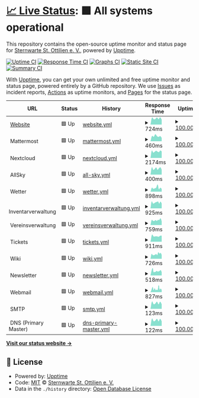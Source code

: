 # [📈 Live Status](https://status.sternwarte-ottilien.de): <!--live status--> **🟩 All systems operational**

This repository contains the open-source uptime monitor and status page for [Sternwarte St. Ottilien e. V.](https://sternwarte-ottilien.de), powered by [Upptime](https://github.com/upptime/upptime).

[![Uptime CI](https://github.com/Sternwarte-St-Ottilien-e-V/status/workflows/Uptime%20CI/badge.svg)](https://github.com/Sternwarte-St-Ottilien-e-V/status/actions?query=workflow%3A%22Uptime+CI%22)
[![Response Time CI](https://github.com/Sternwarte-St-Ottilien-e-V/status/workflows/Response%20Time%20CI/badge.svg)](https://github.com/Sternwarte-St-Ottilien-e-V/status/actions?query=workflow%3A%22Response+Time+CI%22)
[![Graphs CI](https://github.com/Sternwarte-St-Ottilien-e-V/status/workflows/Graphs%20CI/badge.svg)](https://github.com/Sternwarte-St-Ottilien-e-V/status/actions?query=workflow%3A%22Graphs+CI%22)
[![Static Site CI](https://github.com/Sternwarte-St-Ottilien-e-V/status/workflows/Static%20Site%20CI/badge.svg)](https://github.com/Sternwarte-St-Ottilien-e-V/status/actions?query=workflow%3A%22Static+Site+CI%22)
[![Summary CI](https://github.com/Sternwarte-St-Ottilien-e-V/status/workflows/Summary%20CI/badge.svg)](https://github.com/Sternwarte-St-Ottilien-e-V/status/actions?query=workflow%3A%22Summary+CI%22)

With [Upptime](https://upptime.js.org), you can get your own unlimited and free uptime monitor and status page, powered entirely by a GitHub repository. We use [Issues](https://github.com/Sternwarte-St-Ottilien-e-V/status/issues) as incident reports, [Actions](https://github.com/Sternwarte-St-Ottilien-e-V/status/actions) as uptime monitors, and [Pages](https://status.sternwarte-ottilien.de) for the status page.

<!--start: status pages-->
<!-- This summary is generated by Upptime (https://github.com/upptime/upptime) -->
<!-- Do not edit this manually, your changes will be overwritten -->
<!-- prettier-ignore -->
| URL | Status | History | Response Time | Uptime |
| --- | ------ | ------- | ------------- | ------ |
| <img alt="" src="https://icons.duckduckgo.com/ip3/sternwarte-ottilien.de.ico" height="13"> [Website](https://sternwarte-ottilien.de) | 🟩 Up | [website.yml](https://github.com/Sternwarte-St-Ottilien-e-V/status/commits/HEAD/history/website.yml) | <details><summary><img alt="Response time graph" src="./graphs/website/response-time-week.png" height="20"> 724ms</summary><br><a href="https://status.sternwarte-ottilien.de/history/website"><img alt="Response time 813" src="https://img.shields.io/endpoint?url=https%3A%2F%2Fraw.githubusercontent.com%2FSternwarte-St-Ottilien-e-V%2Fstatus%2FHEAD%2Fapi%2Fwebsite%2Fresponse-time.json"></a><br><a href="https://status.sternwarte-ottilien.de/history/website"><img alt="24-hour response time 580" src="https://img.shields.io/endpoint?url=https%3A%2F%2Fraw.githubusercontent.com%2FSternwarte-St-Ottilien-e-V%2Fstatus%2FHEAD%2Fapi%2Fwebsite%2Fresponse-time-day.json"></a><br><a href="https://status.sternwarte-ottilien.de/history/website"><img alt="7-day response time 724" src="https://img.shields.io/endpoint?url=https%3A%2F%2Fraw.githubusercontent.com%2FSternwarte-St-Ottilien-e-V%2Fstatus%2FHEAD%2Fapi%2Fwebsite%2Fresponse-time-week.json"></a><br><a href="https://status.sternwarte-ottilien.de/history/website"><img alt="30-day response time 757" src="https://img.shields.io/endpoint?url=https%3A%2F%2Fraw.githubusercontent.com%2FSternwarte-St-Ottilien-e-V%2Fstatus%2FHEAD%2Fapi%2Fwebsite%2Fresponse-time-month.json"></a><br><a href="https://status.sternwarte-ottilien.de/history/website"><img alt="1-year response time 804" src="https://img.shields.io/endpoint?url=https%3A%2F%2Fraw.githubusercontent.com%2FSternwarte-St-Ottilien-e-V%2Fstatus%2FHEAD%2Fapi%2Fwebsite%2Fresponse-time-year.json"></a></details> | <details><summary><a href="https://status.sternwarte-ottilien.de/history/website">100.00%</a></summary><a href="https://status.sternwarte-ottilien.de/history/website"><img alt="All-time uptime 99.50%" src="https://img.shields.io/endpoint?url=https%3A%2F%2Fraw.githubusercontent.com%2FSternwarte-St-Ottilien-e-V%2Fstatus%2FHEAD%2Fapi%2Fwebsite%2Fuptime.json"></a><br><a href="https://status.sternwarte-ottilien.de/history/website"><img alt="24-hour uptime 100.00%" src="https://img.shields.io/endpoint?url=https%3A%2F%2Fraw.githubusercontent.com%2FSternwarte-St-Ottilien-e-V%2Fstatus%2FHEAD%2Fapi%2Fwebsite%2Fuptime-day.json"></a><br><a href="https://status.sternwarte-ottilien.de/history/website"><img alt="7-day uptime 100.00%" src="https://img.shields.io/endpoint?url=https%3A%2F%2Fraw.githubusercontent.com%2FSternwarte-St-Ottilien-e-V%2Fstatus%2FHEAD%2Fapi%2Fwebsite%2Fuptime-week.json"></a><br><a href="https://status.sternwarte-ottilien.de/history/website"><img alt="30-day uptime 100.00%" src="https://img.shields.io/endpoint?url=https%3A%2F%2Fraw.githubusercontent.com%2FSternwarte-St-Ottilien-e-V%2Fstatus%2FHEAD%2Fapi%2Fwebsite%2Fuptime-month.json"></a><br><a href="https://status.sternwarte-ottilien.de/history/website"><img alt="1-year uptime 98.92%" src="https://img.shields.io/endpoint?url=https%3A%2F%2Fraw.githubusercontent.com%2FSternwarte-St-Ottilien-e-V%2Fstatus%2FHEAD%2Fapi%2Fwebsite%2Fuptime-year.json"></a></details>
| <img alt="" src="https://icons.duckduckgo.com/ip3/null.ico" height="13"> Mattermost | 🟩 Up | [mattermost.yml](https://github.com/Sternwarte-St-Ottilien-e-V/status/commits/HEAD/history/mattermost.yml) | <details><summary><img alt="Response time graph" src="./graphs/mattermost/response-time-week.png" height="20"> 460ms</summary><br><a href="https://status.sternwarte-ottilien.de/history/mattermost"><img alt="Response time 464" src="https://img.shields.io/endpoint?url=https%3A%2F%2Fraw.githubusercontent.com%2FSternwarte-St-Ottilien-e-V%2Fstatus%2FHEAD%2Fapi%2Fmattermost%2Fresponse-time.json"></a><br><a href="https://status.sternwarte-ottilien.de/history/mattermost"><img alt="24-hour response time 313" src="https://img.shields.io/endpoint?url=https%3A%2F%2Fraw.githubusercontent.com%2FSternwarte-St-Ottilien-e-V%2Fstatus%2FHEAD%2Fapi%2Fmattermost%2Fresponse-time-day.json"></a><br><a href="https://status.sternwarte-ottilien.de/history/mattermost"><img alt="7-day response time 460" src="https://img.shields.io/endpoint?url=https%3A%2F%2Fraw.githubusercontent.com%2FSternwarte-St-Ottilien-e-V%2Fstatus%2FHEAD%2Fapi%2Fmattermost%2Fresponse-time-week.json"></a><br><a href="https://status.sternwarte-ottilien.de/history/mattermost"><img alt="30-day response time 458" src="https://img.shields.io/endpoint?url=https%3A%2F%2Fraw.githubusercontent.com%2FSternwarte-St-Ottilien-e-V%2Fstatus%2FHEAD%2Fapi%2Fmattermost%2Fresponse-time-month.json"></a><br><a href="https://status.sternwarte-ottilien.de/history/mattermost"><img alt="1-year response time 443" src="https://img.shields.io/endpoint?url=https%3A%2F%2Fraw.githubusercontent.com%2FSternwarte-St-Ottilien-e-V%2Fstatus%2FHEAD%2Fapi%2Fmattermost%2Fresponse-time-year.json"></a></details> | <details><summary><a href="https://status.sternwarte-ottilien.de/history/mattermost">100.00%</a></summary><a href="https://status.sternwarte-ottilien.de/history/mattermost"><img alt="All-time uptime 98.67%" src="https://img.shields.io/endpoint?url=https%3A%2F%2Fraw.githubusercontent.com%2FSternwarte-St-Ottilien-e-V%2Fstatus%2FHEAD%2Fapi%2Fmattermost%2Fuptime.json"></a><br><a href="https://status.sternwarte-ottilien.de/history/mattermost"><img alt="24-hour uptime 100.00%" src="https://img.shields.io/endpoint?url=https%3A%2F%2Fraw.githubusercontent.com%2FSternwarte-St-Ottilien-e-V%2Fstatus%2FHEAD%2Fapi%2Fmattermost%2Fuptime-day.json"></a><br><a href="https://status.sternwarte-ottilien.de/history/mattermost"><img alt="7-day uptime 100.00%" src="https://img.shields.io/endpoint?url=https%3A%2F%2Fraw.githubusercontent.com%2FSternwarte-St-Ottilien-e-V%2Fstatus%2FHEAD%2Fapi%2Fmattermost%2Fuptime-week.json"></a><br><a href="https://status.sternwarte-ottilien.de/history/mattermost"><img alt="30-day uptime 100.00%" src="https://img.shields.io/endpoint?url=https%3A%2F%2Fraw.githubusercontent.com%2FSternwarte-St-Ottilien-e-V%2Fstatus%2FHEAD%2Fapi%2Fmattermost%2Fuptime-month.json"></a><br><a href="https://status.sternwarte-ottilien.de/history/mattermost"><img alt="1-year uptime 98.04%" src="https://img.shields.io/endpoint?url=https%3A%2F%2Fraw.githubusercontent.com%2FSternwarte-St-Ottilien-e-V%2Fstatus%2FHEAD%2Fapi%2Fmattermost%2Fuptime-year.json"></a></details>
| <img alt="" src="https://icons.duckduckgo.com/ip3/null.ico" height="13"> Nextcloud | 🟩 Up | [nextcloud.yml](https://github.com/Sternwarte-St-Ottilien-e-V/status/commits/HEAD/history/nextcloud.yml) | <details><summary><img alt="Response time graph" src="./graphs/nextcloud/response-time-week.png" height="20"> 2174ms</summary><br><a href="https://status.sternwarte-ottilien.de/history/nextcloud"><img alt="Response time 2212" src="https://img.shields.io/endpoint?url=https%3A%2F%2Fraw.githubusercontent.com%2FSternwarte-St-Ottilien-e-V%2Fstatus%2FHEAD%2Fapi%2Fnextcloud%2Fresponse-time.json"></a><br><a href="https://status.sternwarte-ottilien.de/history/nextcloud"><img alt="24-hour response time 2186" src="https://img.shields.io/endpoint?url=https%3A%2F%2Fraw.githubusercontent.com%2FSternwarte-St-Ottilien-e-V%2Fstatus%2FHEAD%2Fapi%2Fnextcloud%2Fresponse-time-day.json"></a><br><a href="https://status.sternwarte-ottilien.de/history/nextcloud"><img alt="7-day response time 2174" src="https://img.shields.io/endpoint?url=https%3A%2F%2Fraw.githubusercontent.com%2FSternwarte-St-Ottilien-e-V%2Fstatus%2FHEAD%2Fapi%2Fnextcloud%2Fresponse-time-week.json"></a><br><a href="https://status.sternwarte-ottilien.de/history/nextcloud"><img alt="30-day response time 2280" src="https://img.shields.io/endpoint?url=https%3A%2F%2Fraw.githubusercontent.com%2FSternwarte-St-Ottilien-e-V%2Fstatus%2FHEAD%2Fapi%2Fnextcloud%2Fresponse-time-month.json"></a><br><a href="https://status.sternwarte-ottilien.de/history/nextcloud"><img alt="1-year response time 2201" src="https://img.shields.io/endpoint?url=https%3A%2F%2Fraw.githubusercontent.com%2FSternwarte-St-Ottilien-e-V%2Fstatus%2FHEAD%2Fapi%2Fnextcloud%2Fresponse-time-year.json"></a></details> | <details><summary><a href="https://status.sternwarte-ottilien.de/history/nextcloud">100.00%</a></summary><a href="https://status.sternwarte-ottilien.de/history/nextcloud"><img alt="All-time uptime 99.46%" src="https://img.shields.io/endpoint?url=https%3A%2F%2Fraw.githubusercontent.com%2FSternwarte-St-Ottilien-e-V%2Fstatus%2FHEAD%2Fapi%2Fnextcloud%2Fuptime.json"></a><br><a href="https://status.sternwarte-ottilien.de/history/nextcloud"><img alt="24-hour uptime 100.00%" src="https://img.shields.io/endpoint?url=https%3A%2F%2Fraw.githubusercontent.com%2FSternwarte-St-Ottilien-e-V%2Fstatus%2FHEAD%2Fapi%2Fnextcloud%2Fuptime-day.json"></a><br><a href="https://status.sternwarte-ottilien.de/history/nextcloud"><img alt="7-day uptime 100.00%" src="https://img.shields.io/endpoint?url=https%3A%2F%2Fraw.githubusercontent.com%2FSternwarte-St-Ottilien-e-V%2Fstatus%2FHEAD%2Fapi%2Fnextcloud%2Fuptime-week.json"></a><br><a href="https://status.sternwarte-ottilien.de/history/nextcloud"><img alt="30-day uptime 100.00%" src="https://img.shields.io/endpoint?url=https%3A%2F%2Fraw.githubusercontent.com%2FSternwarte-St-Ottilien-e-V%2Fstatus%2FHEAD%2Fapi%2Fnextcloud%2Fuptime-month.json"></a><br><a href="https://status.sternwarte-ottilien.de/history/nextcloud"><img alt="1-year uptime 99.42%" src="https://img.shields.io/endpoint?url=https%3A%2F%2Fraw.githubusercontent.com%2FSternwarte-St-Ottilien-e-V%2Fstatus%2FHEAD%2Fapi%2Fnextcloud%2Fuptime-year.json"></a></details>
| <img alt="" src="https://icons.duckduckgo.com/ip3/null.ico" height="13"> AllSky | 🟩 Up | [all-sky.yml](https://github.com/Sternwarte-St-Ottilien-e-V/status/commits/HEAD/history/all-sky.yml) | <details><summary><img alt="Response time graph" src="./graphs/all-sky/response-time-week.png" height="20"> 400ms</summary><br><a href="https://status.sternwarte-ottilien.de/history/all-sky"><img alt="Response time 427" src="https://img.shields.io/endpoint?url=https%3A%2F%2Fraw.githubusercontent.com%2FSternwarte-St-Ottilien-e-V%2Fstatus%2FHEAD%2Fapi%2Fall-sky%2Fresponse-time.json"></a><br><a href="https://status.sternwarte-ottilien.de/history/all-sky"><img alt="24-hour response time 318" src="https://img.shields.io/endpoint?url=https%3A%2F%2Fraw.githubusercontent.com%2FSternwarte-St-Ottilien-e-V%2Fstatus%2FHEAD%2Fapi%2Fall-sky%2Fresponse-time-day.json"></a><br><a href="https://status.sternwarte-ottilien.de/history/all-sky"><img alt="7-day response time 400" src="https://img.shields.io/endpoint?url=https%3A%2F%2Fraw.githubusercontent.com%2FSternwarte-St-Ottilien-e-V%2Fstatus%2FHEAD%2Fapi%2Fall-sky%2Fresponse-time-week.json"></a><br><a href="https://status.sternwarte-ottilien.de/history/all-sky"><img alt="30-day response time 418" src="https://img.shields.io/endpoint?url=https%3A%2F%2Fraw.githubusercontent.com%2FSternwarte-St-Ottilien-e-V%2Fstatus%2FHEAD%2Fapi%2Fall-sky%2Fresponse-time-month.json"></a><br><a href="https://status.sternwarte-ottilien.de/history/all-sky"><img alt="1-year response time 408" src="https://img.shields.io/endpoint?url=https%3A%2F%2Fraw.githubusercontent.com%2FSternwarte-St-Ottilien-e-V%2Fstatus%2FHEAD%2Fapi%2Fall-sky%2Fresponse-time-year.json"></a></details> | <details><summary><a href="https://status.sternwarte-ottilien.de/history/all-sky">100.00%</a></summary><a href="https://status.sternwarte-ottilien.de/history/all-sky"><img alt="All-time uptime 99.98%" src="https://img.shields.io/endpoint?url=https%3A%2F%2Fraw.githubusercontent.com%2FSternwarte-St-Ottilien-e-V%2Fstatus%2FHEAD%2Fapi%2Fall-sky%2Fuptime.json"></a><br><a href="https://status.sternwarte-ottilien.de/history/all-sky"><img alt="24-hour uptime 100.00%" src="https://img.shields.io/endpoint?url=https%3A%2F%2Fraw.githubusercontent.com%2FSternwarte-St-Ottilien-e-V%2Fstatus%2FHEAD%2Fapi%2Fall-sky%2Fuptime-day.json"></a><br><a href="https://status.sternwarte-ottilien.de/history/all-sky"><img alt="7-day uptime 100.00%" src="https://img.shields.io/endpoint?url=https%3A%2F%2Fraw.githubusercontent.com%2FSternwarte-St-Ottilien-e-V%2Fstatus%2FHEAD%2Fapi%2Fall-sky%2Fuptime-week.json"></a><br><a href="https://status.sternwarte-ottilien.de/history/all-sky"><img alt="30-day uptime 100.00%" src="https://img.shields.io/endpoint?url=https%3A%2F%2Fraw.githubusercontent.com%2FSternwarte-St-Ottilien-e-V%2Fstatus%2FHEAD%2Fapi%2Fall-sky%2Fuptime-month.json"></a><br><a href="https://status.sternwarte-ottilien.de/history/all-sky"><img alt="1-year uptime 99.98%" src="https://img.shields.io/endpoint?url=https%3A%2F%2Fraw.githubusercontent.com%2FSternwarte-St-Ottilien-e-V%2Fstatus%2FHEAD%2Fapi%2Fall-sky%2Fuptime-year.json"></a></details>
| <img alt="" src="https://icons.duckduckgo.com/ip3/null.ico" height="13"> Wetter | 🟩 Up | [wetter.yml](https://github.com/Sternwarte-St-Ottilien-e-V/status/commits/HEAD/history/wetter.yml) | <details><summary><img alt="Response time graph" src="./graphs/wetter/response-time-week.png" height="20"> 898ms</summary><br><a href="https://status.sternwarte-ottilien.de/history/wetter"><img alt="Response time 763" src="https://img.shields.io/endpoint?url=https%3A%2F%2Fraw.githubusercontent.com%2FSternwarte-St-Ottilien-e-V%2Fstatus%2FHEAD%2Fapi%2Fwetter%2Fresponse-time.json"></a><br><a href="https://status.sternwarte-ottilien.de/history/wetter"><img alt="24-hour response time 660" src="https://img.shields.io/endpoint?url=https%3A%2F%2Fraw.githubusercontent.com%2FSternwarte-St-Ottilien-e-V%2Fstatus%2FHEAD%2Fapi%2Fwetter%2Fresponse-time-day.json"></a><br><a href="https://status.sternwarte-ottilien.de/history/wetter"><img alt="7-day response time 898" src="https://img.shields.io/endpoint?url=https%3A%2F%2Fraw.githubusercontent.com%2FSternwarte-St-Ottilien-e-V%2Fstatus%2FHEAD%2Fapi%2Fwetter%2Fresponse-time-week.json"></a><br><a href="https://status.sternwarte-ottilien.de/history/wetter"><img alt="30-day response time 848" src="https://img.shields.io/endpoint?url=https%3A%2F%2Fraw.githubusercontent.com%2FSternwarte-St-Ottilien-e-V%2Fstatus%2FHEAD%2Fapi%2Fwetter%2Fresponse-time-month.json"></a><br><a href="https://status.sternwarte-ottilien.de/history/wetter"><img alt="1-year response time 778" src="https://img.shields.io/endpoint?url=https%3A%2F%2Fraw.githubusercontent.com%2FSternwarte-St-Ottilien-e-V%2Fstatus%2FHEAD%2Fapi%2Fwetter%2Fresponse-time-year.json"></a></details> | <details><summary><a href="https://status.sternwarte-ottilien.de/history/wetter">100.00%</a></summary><a href="https://status.sternwarte-ottilien.de/history/wetter"><img alt="All-time uptime 99.73%" src="https://img.shields.io/endpoint?url=https%3A%2F%2Fraw.githubusercontent.com%2FSternwarte-St-Ottilien-e-V%2Fstatus%2FHEAD%2Fapi%2Fwetter%2Fuptime.json"></a><br><a href="https://status.sternwarte-ottilien.de/history/wetter"><img alt="24-hour uptime 100.00%" src="https://img.shields.io/endpoint?url=https%3A%2F%2Fraw.githubusercontent.com%2FSternwarte-St-Ottilien-e-V%2Fstatus%2FHEAD%2Fapi%2Fwetter%2Fuptime-day.json"></a><br><a href="https://status.sternwarte-ottilien.de/history/wetter"><img alt="7-day uptime 100.00%" src="https://img.shields.io/endpoint?url=https%3A%2F%2Fraw.githubusercontent.com%2FSternwarte-St-Ottilien-e-V%2Fstatus%2FHEAD%2Fapi%2Fwetter%2Fuptime-week.json"></a><br><a href="https://status.sternwarte-ottilien.de/history/wetter"><img alt="30-day uptime 100.00%" src="https://img.shields.io/endpoint?url=https%3A%2F%2Fraw.githubusercontent.com%2FSternwarte-St-Ottilien-e-V%2Fstatus%2FHEAD%2Fapi%2Fwetter%2Fuptime-month.json"></a><br><a href="https://status.sternwarte-ottilien.de/history/wetter"><img alt="1-year uptime 99.43%" src="https://img.shields.io/endpoint?url=https%3A%2F%2Fraw.githubusercontent.com%2FSternwarte-St-Ottilien-e-V%2Fstatus%2FHEAD%2Fapi%2Fwetter%2Fuptime-year.json"></a></details>
| <img alt="" src="https://icons.duckduckgo.com/ip3/null.ico" height="13"> Inventarverwaltung | 🟩 Up | [inventarverwaltung.yml](https://github.com/Sternwarte-St-Ottilien-e-V/status/commits/HEAD/history/inventarverwaltung.yml) | <details><summary><img alt="Response time graph" src="./graphs/inventarverwaltung/response-time-week.png" height="20"> 925ms</summary><br><a href="https://status.sternwarte-ottilien.de/history/inventarverwaltung"><img alt="Response time 983" src="https://img.shields.io/endpoint?url=https%3A%2F%2Fraw.githubusercontent.com%2FSternwarte-St-Ottilien-e-V%2Fstatus%2FHEAD%2Fapi%2Finventarverwaltung%2Fresponse-time.json"></a><br><a href="https://status.sternwarte-ottilien.de/history/inventarverwaltung"><img alt="24-hour response time 762" src="https://img.shields.io/endpoint?url=https%3A%2F%2Fraw.githubusercontent.com%2FSternwarte-St-Ottilien-e-V%2Fstatus%2FHEAD%2Fapi%2Finventarverwaltung%2Fresponse-time-day.json"></a><br><a href="https://status.sternwarte-ottilien.de/history/inventarverwaltung"><img alt="7-day response time 925" src="https://img.shields.io/endpoint?url=https%3A%2F%2Fraw.githubusercontent.com%2FSternwarte-St-Ottilien-e-V%2Fstatus%2FHEAD%2Fapi%2Finventarverwaltung%2Fresponse-time-week.json"></a><br><a href="https://status.sternwarte-ottilien.de/history/inventarverwaltung"><img alt="30-day response time 969" src="https://img.shields.io/endpoint?url=https%3A%2F%2Fraw.githubusercontent.com%2FSternwarte-St-Ottilien-e-V%2Fstatus%2FHEAD%2Fapi%2Finventarverwaltung%2Fresponse-time-month.json"></a><br><a href="https://status.sternwarte-ottilien.de/history/inventarverwaltung"><img alt="1-year response time 915" src="https://img.shields.io/endpoint?url=https%3A%2F%2Fraw.githubusercontent.com%2FSternwarte-St-Ottilien-e-V%2Fstatus%2FHEAD%2Fapi%2Finventarverwaltung%2Fresponse-time-year.json"></a></details> | <details><summary><a href="https://status.sternwarte-ottilien.de/history/inventarverwaltung">100.00%</a></summary><a href="https://status.sternwarte-ottilien.de/history/inventarverwaltung"><img alt="All-time uptime 99.58%" src="https://img.shields.io/endpoint?url=https%3A%2F%2Fraw.githubusercontent.com%2FSternwarte-St-Ottilien-e-V%2Fstatus%2FHEAD%2Fapi%2Finventarverwaltung%2Fuptime.json"></a><br><a href="https://status.sternwarte-ottilien.de/history/inventarverwaltung"><img alt="24-hour uptime 100.00%" src="https://img.shields.io/endpoint?url=https%3A%2F%2Fraw.githubusercontent.com%2FSternwarte-St-Ottilien-e-V%2Fstatus%2FHEAD%2Fapi%2Finventarverwaltung%2Fuptime-day.json"></a><br><a href="https://status.sternwarte-ottilien.de/history/inventarverwaltung"><img alt="7-day uptime 100.00%" src="https://img.shields.io/endpoint?url=https%3A%2F%2Fraw.githubusercontent.com%2FSternwarte-St-Ottilien-e-V%2Fstatus%2FHEAD%2Fapi%2Finventarverwaltung%2Fuptime-week.json"></a><br><a href="https://status.sternwarte-ottilien.de/history/inventarverwaltung"><img alt="30-day uptime 100.00%" src="https://img.shields.io/endpoint?url=https%3A%2F%2Fraw.githubusercontent.com%2FSternwarte-St-Ottilien-e-V%2Fstatus%2FHEAD%2Fapi%2Finventarverwaltung%2Fuptime-month.json"></a><br><a href="https://status.sternwarte-ottilien.de/history/inventarverwaltung"><img alt="1-year uptime 99.43%" src="https://img.shields.io/endpoint?url=https%3A%2F%2Fraw.githubusercontent.com%2FSternwarte-St-Ottilien-e-V%2Fstatus%2FHEAD%2Fapi%2Finventarverwaltung%2Fuptime-year.json"></a></details>
| <img alt="" src="https://icons.duckduckgo.com/ip3/null.ico" height="13"> Vereinsverwaltung | 🟩 Up | [vereinsverwaltung.yml](https://github.com/Sternwarte-St-Ottilien-e-V/status/commits/HEAD/history/vereinsverwaltung.yml) | <details><summary><img alt="Response time graph" src="./graphs/vereinsverwaltung/response-time-week.png" height="20"> 759ms</summary><br><a href="https://status.sternwarte-ottilien.de/history/vereinsverwaltung"><img alt="Response time 741" src="https://img.shields.io/endpoint?url=https%3A%2F%2Fraw.githubusercontent.com%2FSternwarte-St-Ottilien-e-V%2Fstatus%2FHEAD%2Fapi%2Fvereinsverwaltung%2Fresponse-time.json"></a><br><a href="https://status.sternwarte-ottilien.de/history/vereinsverwaltung"><img alt="24-hour response time 823" src="https://img.shields.io/endpoint?url=https%3A%2F%2Fraw.githubusercontent.com%2FSternwarte-St-Ottilien-e-V%2Fstatus%2FHEAD%2Fapi%2Fvereinsverwaltung%2Fresponse-time-day.json"></a><br><a href="https://status.sternwarte-ottilien.de/history/vereinsverwaltung"><img alt="7-day response time 759" src="https://img.shields.io/endpoint?url=https%3A%2F%2Fraw.githubusercontent.com%2FSternwarte-St-Ottilien-e-V%2Fstatus%2FHEAD%2Fapi%2Fvereinsverwaltung%2Fresponse-time-week.json"></a><br><a href="https://status.sternwarte-ottilien.de/history/vereinsverwaltung"><img alt="30-day response time 737" src="https://img.shields.io/endpoint?url=https%3A%2F%2Fraw.githubusercontent.com%2FSternwarte-St-Ottilien-e-V%2Fstatus%2FHEAD%2Fapi%2Fvereinsverwaltung%2Fresponse-time-month.json"></a><br><a href="https://status.sternwarte-ottilien.de/history/vereinsverwaltung"><img alt="1-year response time 695" src="https://img.shields.io/endpoint?url=https%3A%2F%2Fraw.githubusercontent.com%2FSternwarte-St-Ottilien-e-V%2Fstatus%2FHEAD%2Fapi%2Fvereinsverwaltung%2Fresponse-time-year.json"></a></details> | <details><summary><a href="https://status.sternwarte-ottilien.de/history/vereinsverwaltung">100.00%</a></summary><a href="https://status.sternwarte-ottilien.de/history/vereinsverwaltung"><img alt="All-time uptime 99.82%" src="https://img.shields.io/endpoint?url=https%3A%2F%2Fraw.githubusercontent.com%2FSternwarte-St-Ottilien-e-V%2Fstatus%2FHEAD%2Fapi%2Fvereinsverwaltung%2Fuptime.json"></a><br><a href="https://status.sternwarte-ottilien.de/history/vereinsverwaltung"><img alt="24-hour uptime 100.00%" src="https://img.shields.io/endpoint?url=https%3A%2F%2Fraw.githubusercontent.com%2FSternwarte-St-Ottilien-e-V%2Fstatus%2FHEAD%2Fapi%2Fvereinsverwaltung%2Fuptime-day.json"></a><br><a href="https://status.sternwarte-ottilien.de/history/vereinsverwaltung"><img alt="7-day uptime 100.00%" src="https://img.shields.io/endpoint?url=https%3A%2F%2Fraw.githubusercontent.com%2FSternwarte-St-Ottilien-e-V%2Fstatus%2FHEAD%2Fapi%2Fvereinsverwaltung%2Fuptime-week.json"></a><br><a href="https://status.sternwarte-ottilien.de/history/vereinsverwaltung"><img alt="30-day uptime 100.00%" src="https://img.shields.io/endpoint?url=https%3A%2F%2Fraw.githubusercontent.com%2FSternwarte-St-Ottilien-e-V%2Fstatus%2FHEAD%2Fapi%2Fvereinsverwaltung%2Fuptime-month.json"></a><br><a href="https://status.sternwarte-ottilien.de/history/vereinsverwaltung"><img alt="1-year uptime 100.00%" src="https://img.shields.io/endpoint?url=https%3A%2F%2Fraw.githubusercontent.com%2FSternwarte-St-Ottilien-e-V%2Fstatus%2FHEAD%2Fapi%2Fvereinsverwaltung%2Fuptime-year.json"></a></details>
| <img alt="" src="https://icons.duckduckgo.com/ip3/null.ico" height="13"> Tickets | 🟩 Up | [tickets.yml](https://github.com/Sternwarte-St-Ottilien-e-V/status/commits/HEAD/history/tickets.yml) | <details><summary><img alt="Response time graph" src="./graphs/tickets/response-time-week.png" height="20"> 911ms</summary><br><a href="https://status.sternwarte-ottilien.de/history/tickets"><img alt="Response time 845" src="https://img.shields.io/endpoint?url=https%3A%2F%2Fraw.githubusercontent.com%2FSternwarte-St-Ottilien-e-V%2Fstatus%2FHEAD%2Fapi%2Ftickets%2Fresponse-time.json"></a><br><a href="https://status.sternwarte-ottilien.de/history/tickets"><img alt="24-hour response time 973" src="https://img.shields.io/endpoint?url=https%3A%2F%2Fraw.githubusercontent.com%2FSternwarte-St-Ottilien-e-V%2Fstatus%2FHEAD%2Fapi%2Ftickets%2Fresponse-time-day.json"></a><br><a href="https://status.sternwarte-ottilien.de/history/tickets"><img alt="7-day response time 911" src="https://img.shields.io/endpoint?url=https%3A%2F%2Fraw.githubusercontent.com%2FSternwarte-St-Ottilien-e-V%2Fstatus%2FHEAD%2Fapi%2Ftickets%2Fresponse-time-week.json"></a><br><a href="https://status.sternwarte-ottilien.de/history/tickets"><img alt="30-day response time 861" src="https://img.shields.io/endpoint?url=https%3A%2F%2Fraw.githubusercontent.com%2FSternwarte-St-Ottilien-e-V%2Fstatus%2FHEAD%2Fapi%2Ftickets%2Fresponse-time-month.json"></a><br><a href="https://status.sternwarte-ottilien.de/history/tickets"><img alt="1-year response time 846" src="https://img.shields.io/endpoint?url=https%3A%2F%2Fraw.githubusercontent.com%2FSternwarte-St-Ottilien-e-V%2Fstatus%2FHEAD%2Fapi%2Ftickets%2Fresponse-time-year.json"></a></details> | <details><summary><a href="https://status.sternwarte-ottilien.de/history/tickets">100.00%</a></summary><a href="https://status.sternwarte-ottilien.de/history/tickets"><img alt="All-time uptime 99.93%" src="https://img.shields.io/endpoint?url=https%3A%2F%2Fraw.githubusercontent.com%2FSternwarte-St-Ottilien-e-V%2Fstatus%2FHEAD%2Fapi%2Ftickets%2Fuptime.json"></a><br><a href="https://status.sternwarte-ottilien.de/history/tickets"><img alt="24-hour uptime 100.00%" src="https://img.shields.io/endpoint?url=https%3A%2F%2Fraw.githubusercontent.com%2FSternwarte-St-Ottilien-e-V%2Fstatus%2FHEAD%2Fapi%2Ftickets%2Fuptime-day.json"></a><br><a href="https://status.sternwarte-ottilien.de/history/tickets"><img alt="7-day uptime 100.00%" src="https://img.shields.io/endpoint?url=https%3A%2F%2Fraw.githubusercontent.com%2FSternwarte-St-Ottilien-e-V%2Fstatus%2FHEAD%2Fapi%2Ftickets%2Fuptime-week.json"></a><br><a href="https://status.sternwarte-ottilien.de/history/tickets"><img alt="30-day uptime 100.00%" src="https://img.shields.io/endpoint?url=https%3A%2F%2Fraw.githubusercontent.com%2FSternwarte-St-Ottilien-e-V%2Fstatus%2FHEAD%2Fapi%2Ftickets%2Fuptime-month.json"></a><br><a href="https://status.sternwarte-ottilien.de/history/tickets"><img alt="1-year uptime 99.94%" src="https://img.shields.io/endpoint?url=https%3A%2F%2Fraw.githubusercontent.com%2FSternwarte-St-Ottilien-e-V%2Fstatus%2FHEAD%2Fapi%2Ftickets%2Fuptime-year.json"></a></details>
| <img alt="" src="https://icons.duckduckgo.com/ip3/null.ico" height="13"> Wiki | 🟩 Up | [wiki.yml](https://github.com/Sternwarte-St-Ottilien-e-V/status/commits/HEAD/history/wiki.yml) | <details><summary><img alt="Response time graph" src="./graphs/wiki/response-time-week.png" height="20"> 726ms</summary><br><a href="https://status.sternwarte-ottilien.de/history/wiki"><img alt="Response time 798" src="https://img.shields.io/endpoint?url=https%3A%2F%2Fraw.githubusercontent.com%2FSternwarte-St-Ottilien-e-V%2Fstatus%2FHEAD%2Fapi%2Fwiki%2Fresponse-time.json"></a><br><a href="https://status.sternwarte-ottilien.de/history/wiki"><img alt="24-hour response time 767" src="https://img.shields.io/endpoint?url=https%3A%2F%2Fraw.githubusercontent.com%2FSternwarte-St-Ottilien-e-V%2Fstatus%2FHEAD%2Fapi%2Fwiki%2Fresponse-time-day.json"></a><br><a href="https://status.sternwarte-ottilien.de/history/wiki"><img alt="7-day response time 726" src="https://img.shields.io/endpoint?url=https%3A%2F%2Fraw.githubusercontent.com%2FSternwarte-St-Ottilien-e-V%2Fstatus%2FHEAD%2Fapi%2Fwiki%2Fresponse-time-week.json"></a><br><a href="https://status.sternwarte-ottilien.de/history/wiki"><img alt="30-day response time 754" src="https://img.shields.io/endpoint?url=https%3A%2F%2Fraw.githubusercontent.com%2FSternwarte-St-Ottilien-e-V%2Fstatus%2FHEAD%2Fapi%2Fwiki%2Fresponse-time-month.json"></a><br><a href="https://status.sternwarte-ottilien.de/history/wiki"><img alt="1-year response time 714" src="https://img.shields.io/endpoint?url=https%3A%2F%2Fraw.githubusercontent.com%2FSternwarte-St-Ottilien-e-V%2Fstatus%2FHEAD%2Fapi%2Fwiki%2Fresponse-time-year.json"></a></details> | <details><summary><a href="https://status.sternwarte-ottilien.de/history/wiki">100.00%</a></summary><a href="https://status.sternwarte-ottilien.de/history/wiki"><img alt="All-time uptime 99.83%" src="https://img.shields.io/endpoint?url=https%3A%2F%2Fraw.githubusercontent.com%2FSternwarte-St-Ottilien-e-V%2Fstatus%2FHEAD%2Fapi%2Fwiki%2Fuptime.json"></a><br><a href="https://status.sternwarte-ottilien.de/history/wiki"><img alt="24-hour uptime 100.00%" src="https://img.shields.io/endpoint?url=https%3A%2F%2Fraw.githubusercontent.com%2FSternwarte-St-Ottilien-e-V%2Fstatus%2FHEAD%2Fapi%2Fwiki%2Fuptime-day.json"></a><br><a href="https://status.sternwarte-ottilien.de/history/wiki"><img alt="7-day uptime 100.00%" src="https://img.shields.io/endpoint?url=https%3A%2F%2Fraw.githubusercontent.com%2FSternwarte-St-Ottilien-e-V%2Fstatus%2FHEAD%2Fapi%2Fwiki%2Fuptime-week.json"></a><br><a href="https://status.sternwarte-ottilien.de/history/wiki"><img alt="30-day uptime 100.00%" src="https://img.shields.io/endpoint?url=https%3A%2F%2Fraw.githubusercontent.com%2FSternwarte-St-Ottilien-e-V%2Fstatus%2FHEAD%2Fapi%2Fwiki%2Fuptime-month.json"></a><br><a href="https://status.sternwarte-ottilien.de/history/wiki"><img alt="1-year uptime 100.00%" src="https://img.shields.io/endpoint?url=https%3A%2F%2Fraw.githubusercontent.com%2FSternwarte-St-Ottilien-e-V%2Fstatus%2FHEAD%2Fapi%2Fwiki%2Fuptime-year.json"></a></details>
| <img alt="" src="https://icons.duckduckgo.com/ip3/null.ico" height="13"> Newsletter | 🟩 Up | [newsletter.yml](https://github.com/Sternwarte-St-Ottilien-e-V/status/commits/HEAD/history/newsletter.yml) | <details><summary><img alt="Response time graph" src="./graphs/newsletter/response-time-week.png" height="20"> 518ms</summary><br><a href="https://status.sternwarte-ottilien.de/history/newsletter"><img alt="Response time 487" src="https://img.shields.io/endpoint?url=https%3A%2F%2Fraw.githubusercontent.com%2FSternwarte-St-Ottilien-e-V%2Fstatus%2FHEAD%2Fapi%2Fnewsletter%2Fresponse-time.json"></a><br><a href="https://status.sternwarte-ottilien.de/history/newsletter"><img alt="24-hour response time 501" src="https://img.shields.io/endpoint?url=https%3A%2F%2Fraw.githubusercontent.com%2FSternwarte-St-Ottilien-e-V%2Fstatus%2FHEAD%2Fapi%2Fnewsletter%2Fresponse-time-day.json"></a><br><a href="https://status.sternwarte-ottilien.de/history/newsletter"><img alt="7-day response time 518" src="https://img.shields.io/endpoint?url=https%3A%2F%2Fraw.githubusercontent.com%2FSternwarte-St-Ottilien-e-V%2Fstatus%2FHEAD%2Fapi%2Fnewsletter%2Fresponse-time-week.json"></a><br><a href="https://status.sternwarte-ottilien.de/history/newsletter"><img alt="30-day response time 486" src="https://img.shields.io/endpoint?url=https%3A%2F%2Fraw.githubusercontent.com%2FSternwarte-St-Ottilien-e-V%2Fstatus%2FHEAD%2Fapi%2Fnewsletter%2Fresponse-time-month.json"></a><br><a href="https://status.sternwarte-ottilien.de/history/newsletter"><img alt="1-year response time 466" src="https://img.shields.io/endpoint?url=https%3A%2F%2Fraw.githubusercontent.com%2FSternwarte-St-Ottilien-e-V%2Fstatus%2FHEAD%2Fapi%2Fnewsletter%2Fresponse-time-year.json"></a></details> | <details><summary><a href="https://status.sternwarte-ottilien.de/history/newsletter">100.00%</a></summary><a href="https://status.sternwarte-ottilien.de/history/newsletter"><img alt="All-time uptime 99.93%" src="https://img.shields.io/endpoint?url=https%3A%2F%2Fraw.githubusercontent.com%2FSternwarte-St-Ottilien-e-V%2Fstatus%2FHEAD%2Fapi%2Fnewsletter%2Fuptime.json"></a><br><a href="https://status.sternwarte-ottilien.de/history/newsletter"><img alt="24-hour uptime 100.00%" src="https://img.shields.io/endpoint?url=https%3A%2F%2Fraw.githubusercontent.com%2FSternwarte-St-Ottilien-e-V%2Fstatus%2FHEAD%2Fapi%2Fnewsletter%2Fuptime-day.json"></a><br><a href="https://status.sternwarte-ottilien.de/history/newsletter"><img alt="7-day uptime 100.00%" src="https://img.shields.io/endpoint?url=https%3A%2F%2Fraw.githubusercontent.com%2FSternwarte-St-Ottilien-e-V%2Fstatus%2FHEAD%2Fapi%2Fnewsletter%2Fuptime-week.json"></a><br><a href="https://status.sternwarte-ottilien.de/history/newsletter"><img alt="30-day uptime 100.00%" src="https://img.shields.io/endpoint?url=https%3A%2F%2Fraw.githubusercontent.com%2FSternwarte-St-Ottilien-e-V%2Fstatus%2FHEAD%2Fapi%2Fnewsletter%2Fuptime-month.json"></a><br><a href="https://status.sternwarte-ottilien.de/history/newsletter"><img alt="1-year uptime 100.00%" src="https://img.shields.io/endpoint?url=https%3A%2F%2Fraw.githubusercontent.com%2FSternwarte-St-Ottilien-e-V%2Fstatus%2FHEAD%2Fapi%2Fnewsletter%2Fuptime-year.json"></a></details>
| <img alt="" src="https://icons.duckduckgo.com/ip3/null.ico" height="13"> Webmail | 🟩 Up | [webmail.yml](https://github.com/Sternwarte-St-Ottilien-e-V/status/commits/HEAD/history/webmail.yml) | <details><summary><img alt="Response time graph" src="./graphs/webmail/response-time-week.png" height="20"> 827ms</summary><br><a href="https://status.sternwarte-ottilien.de/history/webmail"><img alt="Response time 578" src="https://img.shields.io/endpoint?url=https%3A%2F%2Fraw.githubusercontent.com%2FSternwarte-St-Ottilien-e-V%2Fstatus%2FHEAD%2Fapi%2Fwebmail%2Fresponse-time.json"></a><br><a href="https://status.sternwarte-ottilien.de/history/webmail"><img alt="24-hour response time 732" src="https://img.shields.io/endpoint?url=https%3A%2F%2Fraw.githubusercontent.com%2FSternwarte-St-Ottilien-e-V%2Fstatus%2FHEAD%2Fapi%2Fwebmail%2Fresponse-time-day.json"></a><br><a href="https://status.sternwarte-ottilien.de/history/webmail"><img alt="7-day response time 827" src="https://img.shields.io/endpoint?url=https%3A%2F%2Fraw.githubusercontent.com%2FSternwarte-St-Ottilien-e-V%2Fstatus%2FHEAD%2Fapi%2Fwebmail%2Fresponse-time-week.json"></a><br><a href="https://status.sternwarte-ottilien.de/history/webmail"><img alt="30-day response time 678" src="https://img.shields.io/endpoint?url=https%3A%2F%2Fraw.githubusercontent.com%2FSternwarte-St-Ottilien-e-V%2Fstatus%2FHEAD%2Fapi%2Fwebmail%2Fresponse-time-month.json"></a><br><a href="https://status.sternwarte-ottilien.de/history/webmail"><img alt="1-year response time 578" src="https://img.shields.io/endpoint?url=https%3A%2F%2Fraw.githubusercontent.com%2FSternwarte-St-Ottilien-e-V%2Fstatus%2FHEAD%2Fapi%2Fwebmail%2Fresponse-time-year.json"></a></details> | <details><summary><a href="https://status.sternwarte-ottilien.de/history/webmail">100.00%</a></summary><a href="https://status.sternwarte-ottilien.de/history/webmail"><img alt="All-time uptime 99.97%" src="https://img.shields.io/endpoint?url=https%3A%2F%2Fraw.githubusercontent.com%2FSternwarte-St-Ottilien-e-V%2Fstatus%2FHEAD%2Fapi%2Fwebmail%2Fuptime.json"></a><br><a href="https://status.sternwarte-ottilien.de/history/webmail"><img alt="24-hour uptime 100.00%" src="https://img.shields.io/endpoint?url=https%3A%2F%2Fraw.githubusercontent.com%2FSternwarte-St-Ottilien-e-V%2Fstatus%2FHEAD%2Fapi%2Fwebmail%2Fuptime-day.json"></a><br><a href="https://status.sternwarte-ottilien.de/history/webmail"><img alt="7-day uptime 100.00%" src="https://img.shields.io/endpoint?url=https%3A%2F%2Fraw.githubusercontent.com%2FSternwarte-St-Ottilien-e-V%2Fstatus%2FHEAD%2Fapi%2Fwebmail%2Fuptime-week.json"></a><br><a href="https://status.sternwarte-ottilien.de/history/webmail"><img alt="30-day uptime 100.00%" src="https://img.shields.io/endpoint?url=https%3A%2F%2Fraw.githubusercontent.com%2FSternwarte-St-Ottilien-e-V%2Fstatus%2FHEAD%2Fapi%2Fwebmail%2Fuptime-month.json"></a><br><a href="https://status.sternwarte-ottilien.de/history/webmail"><img alt="1-year uptime 100.00%" src="https://img.shields.io/endpoint?url=https%3A%2F%2Fraw.githubusercontent.com%2FSternwarte-St-Ottilien-e-V%2Fstatus%2FHEAD%2Fapi%2Fwebmail%2Fuptime-year.json"></a></details>
| <img alt="" src="https://icons.duckduckgo.com/ip3/null.ico" height="13"> SMTP | 🟩 Up | [smtp.yml](https://github.com/Sternwarte-St-Ottilien-e-V/status/commits/HEAD/history/smtp.yml) | <details><summary><img alt="Response time graph" src="./graphs/smtp/response-time-week.png" height="20"> 123ms</summary><br><a href="https://status.sternwarte-ottilien.de/history/smtp"><img alt="Response time 119" src="https://img.shields.io/endpoint?url=https%3A%2F%2Fraw.githubusercontent.com%2FSternwarte-St-Ottilien-e-V%2Fstatus%2FHEAD%2Fapi%2Fsmtp%2Fresponse-time.json"></a><br><a href="https://status.sternwarte-ottilien.de/history/smtp"><img alt="24-hour response time 96" src="https://img.shields.io/endpoint?url=https%3A%2F%2Fraw.githubusercontent.com%2FSternwarte-St-Ottilien-e-V%2Fstatus%2FHEAD%2Fapi%2Fsmtp%2Fresponse-time-day.json"></a><br><a href="https://status.sternwarte-ottilien.de/history/smtp"><img alt="7-day response time 123" src="https://img.shields.io/endpoint?url=https%3A%2F%2Fraw.githubusercontent.com%2FSternwarte-St-Ottilien-e-V%2Fstatus%2FHEAD%2Fapi%2Fsmtp%2Fresponse-time-week.json"></a><br><a href="https://status.sternwarte-ottilien.de/history/smtp"><img alt="30-day response time 125" src="https://img.shields.io/endpoint?url=https%3A%2F%2Fraw.githubusercontent.com%2FSternwarte-St-Ottilien-e-V%2Fstatus%2FHEAD%2Fapi%2Fsmtp%2Fresponse-time-month.json"></a><br><a href="https://status.sternwarte-ottilien.de/history/smtp"><img alt="1-year response time 118" src="https://img.shields.io/endpoint?url=https%3A%2F%2Fraw.githubusercontent.com%2FSternwarte-St-Ottilien-e-V%2Fstatus%2FHEAD%2Fapi%2Fsmtp%2Fresponse-time-year.json"></a></details> | <details><summary><a href="https://status.sternwarte-ottilien.de/history/smtp">100.00%</a></summary><a href="https://status.sternwarte-ottilien.de/history/smtp"><img alt="All-time uptime 99.99%" src="https://img.shields.io/endpoint?url=https%3A%2F%2Fraw.githubusercontent.com%2FSternwarte-St-Ottilien-e-V%2Fstatus%2FHEAD%2Fapi%2Fsmtp%2Fuptime.json"></a><br><a href="https://status.sternwarte-ottilien.de/history/smtp"><img alt="24-hour uptime 100.00%" src="https://img.shields.io/endpoint?url=https%3A%2F%2Fraw.githubusercontent.com%2FSternwarte-St-Ottilien-e-V%2Fstatus%2FHEAD%2Fapi%2Fsmtp%2Fuptime-day.json"></a><br><a href="https://status.sternwarte-ottilien.de/history/smtp"><img alt="7-day uptime 100.00%" src="https://img.shields.io/endpoint?url=https%3A%2F%2Fraw.githubusercontent.com%2FSternwarte-St-Ottilien-e-V%2Fstatus%2FHEAD%2Fapi%2Fsmtp%2Fuptime-week.json"></a><br><a href="https://status.sternwarte-ottilien.de/history/smtp"><img alt="30-day uptime 100.00%" src="https://img.shields.io/endpoint?url=https%3A%2F%2Fraw.githubusercontent.com%2FSternwarte-St-Ottilien-e-V%2Fstatus%2FHEAD%2Fapi%2Fsmtp%2Fuptime-month.json"></a><br><a href="https://status.sternwarte-ottilien.de/history/smtp"><img alt="1-year uptime 100.00%" src="https://img.shields.io/endpoint?url=https%3A%2F%2Fraw.githubusercontent.com%2FSternwarte-St-Ottilien-e-V%2Fstatus%2FHEAD%2Fapi%2Fsmtp%2Fuptime-year.json"></a></details>
| <img alt="" src="https://icons.duckduckgo.com/ip3/null.ico" height="13"> DNS (Primary Master) | 🟩 Up | [dns-primary-master.yml](https://github.com/Sternwarte-St-Ottilien-e-V/status/commits/HEAD/history/dns-primary-master.yml) | <details><summary><img alt="Response time graph" src="./graphs/dns-primary-master/response-time-week.png" height="20"> 122ms</summary><br><a href="https://status.sternwarte-ottilien.de/history/dns-primary-master"><img alt="Response time 126" src="https://img.shields.io/endpoint?url=https%3A%2F%2Fraw.githubusercontent.com%2FSternwarte-St-Ottilien-e-V%2Fstatus%2FHEAD%2Fapi%2Fdns-primary-master%2Fresponse-time.json"></a><br><a href="https://status.sternwarte-ottilien.de/history/dns-primary-master"><img alt="24-hour response time 96" src="https://img.shields.io/endpoint?url=https%3A%2F%2Fraw.githubusercontent.com%2FSternwarte-St-Ottilien-e-V%2Fstatus%2FHEAD%2Fapi%2Fdns-primary-master%2Fresponse-time-day.json"></a><br><a href="https://status.sternwarte-ottilien.de/history/dns-primary-master"><img alt="7-day response time 122" src="https://img.shields.io/endpoint?url=https%3A%2F%2Fraw.githubusercontent.com%2FSternwarte-St-Ottilien-e-V%2Fstatus%2FHEAD%2Fapi%2Fdns-primary-master%2Fresponse-time-week.json"></a><br><a href="https://status.sternwarte-ottilien.de/history/dns-primary-master"><img alt="30-day response time 124" src="https://img.shields.io/endpoint?url=https%3A%2F%2Fraw.githubusercontent.com%2FSternwarte-St-Ottilien-e-V%2Fstatus%2FHEAD%2Fapi%2Fdns-primary-master%2Fresponse-time-month.json"></a><br><a href="https://status.sternwarte-ottilien.de/history/dns-primary-master"><img alt="1-year response time 122" src="https://img.shields.io/endpoint?url=https%3A%2F%2Fraw.githubusercontent.com%2FSternwarte-St-Ottilien-e-V%2Fstatus%2FHEAD%2Fapi%2Fdns-primary-master%2Fresponse-time-year.json"></a></details> | <details><summary><a href="https://status.sternwarte-ottilien.de/history/dns-primary-master">100.00%</a></summary><a href="https://status.sternwarte-ottilien.de/history/dns-primary-master"><img alt="All-time uptime 99.99%" src="https://img.shields.io/endpoint?url=https%3A%2F%2Fraw.githubusercontent.com%2FSternwarte-St-Ottilien-e-V%2Fstatus%2FHEAD%2Fapi%2Fdns-primary-master%2Fuptime.json"></a><br><a href="https://status.sternwarte-ottilien.de/history/dns-primary-master"><img alt="24-hour uptime 100.00%" src="https://img.shields.io/endpoint?url=https%3A%2F%2Fraw.githubusercontent.com%2FSternwarte-St-Ottilien-e-V%2Fstatus%2FHEAD%2Fapi%2Fdns-primary-master%2Fuptime-day.json"></a><br><a href="https://status.sternwarte-ottilien.de/history/dns-primary-master"><img alt="7-day uptime 100.00%" src="https://img.shields.io/endpoint?url=https%3A%2F%2Fraw.githubusercontent.com%2FSternwarte-St-Ottilien-e-V%2Fstatus%2FHEAD%2Fapi%2Fdns-primary-master%2Fuptime-week.json"></a><br><a href="https://status.sternwarte-ottilien.de/history/dns-primary-master"><img alt="30-day uptime 100.00%" src="https://img.shields.io/endpoint?url=https%3A%2F%2Fraw.githubusercontent.com%2FSternwarte-St-Ottilien-e-V%2Fstatus%2FHEAD%2Fapi%2Fdns-primary-master%2Fuptime-month.json"></a><br><a href="https://status.sternwarte-ottilien.de/history/dns-primary-master"><img alt="1-year uptime 100.00%" src="https://img.shields.io/endpoint?url=https%3A%2F%2Fraw.githubusercontent.com%2FSternwarte-St-Ottilien-e-V%2Fstatus%2FHEAD%2Fapi%2Fdns-primary-master%2Fuptime-year.json"></a></details>

<!--end: status pages-->

[**Visit our status website →**](https://status.sternwarte-ottilien.de)

## 📄 License

- Powered by: [Upptime](https://github.com/upptime/upptime)
- Code: [MIT](./LICENSE) © [Sternwarte St. Ottilien e. V.](https://sternwarte-ottilien.de)
- Data in the `./history` directory: [Open Database License](https://opendatacommons.org/licenses/odbl/1-0/)
